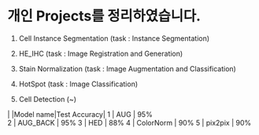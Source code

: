 # 개인 Projects를 정리하였습니다.

1. Cell Instance Segmentation (task : Instance Segmentation)

2. HE_IHC (task : Image Registration and Generation)

3. Stain Normalization (task : Image Augmentation and Classification)

4. HotSpot (task : Image Classification)

5. Cell Detection (~)




|            |Model name|Test Accuracy|
1            | AUG       | 95%          
2            | AUG_BACK  | 95%
3            | HED       | 88%
4            | ColorNorm | 90%
5            | pix2pix   | 90%

